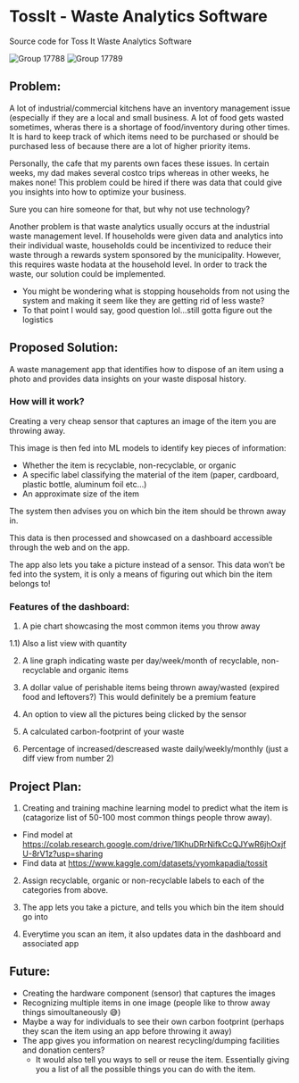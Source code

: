 # TossIt - Waste Analytics Software

Source code for Toss It Waste Analytics Software

![Group 17788](https://user-images.githubusercontent.com/67121244/204099403-e815ee2c-a6ba-45c4-b670-5f0dc16b91c6.png)
![Group 17789](https://user-images.githubusercontent.com/67121244/204099400-ab3abe46-c385-458b-90c2-37c0509627e3.png)

## Problem:

A lot of industrial/commercial kitchens have an inventory management issue (especially if they are a local and small business. A lot of food gets wasted sometimes, wheras there is a shortage of food/inventory during other times. It is hard to keep track of which items need to be purchased or should be purchased less of because there are a lot of higher priority items. 

Personally, the cafe that my parents own faces these issues. In certain weeks, my dad makes several costco trips whereas in other weeks, he makes none! This problem could be hired if there was data that could give you insights into how to optimize your business.

Sure you can hire someone for that, but why not use technology? 

Another problem is that waste analytics usually occurs at the industrial waste management level. If households were given data and analytics into their individual waste, households could be incentivized to reduce their waste through a rewards system sponsored by the municipality. However, this requires waste hodata at the household level. In order to track the waste, our solution could be implemented.

- You might be wondering what is stopping households from not using the system and making it seem like they are getting rid of less waste?
- To that point I would say, good question lol...still gotta figure out the logistics

## Proposed Solution:

A waste management app that identifies how to dispose of an item using a photo and provides data insights on your waste disposal history.

### How will it work?

Creating a very cheap sensor that captures an image of the item you are throwing away.

This image is then fed into ML models to identify key pieces of information:

- Whether the item is recyclable, non-recyclable, or organic
- A specific label classifying the material of the item (paper, cardboard, plastic bottle, aluminum foil etc...)
- An approximate size of the item

The system then advises you on which bin the item should be thrown away in.

This data is then processed and showcased on a dashboard accessible through the web and on the app. 

The app also lets you take a picture instead of a sensor. This data won’t be fed into the system, it is only a means of figuring out which bin the item belongs to! 

### Features of the dashboard:

1) A pie chart showcasing the most common items you throw away

1.1) Also a list view with quantity

2) A line graph indicating waste per day/week/month of recyclable, non-recyclable and organic items

3) A dollar value of perishable items being thrown away/wasted (expired food and leftovers?) This would definitely be a premium feature

4) An option to view all the pictures being clicked by the sensor

5) A calculated carbon-footprint of your waste

6) Percentage of increased/descreased waste daily/weekly/monthly (just a diff view from number 2)

## Project Plan:

1) Creating and training machine learning model to predict what the item is (catagorize list of 50-100 most common things people throw away). 
- Find model at https://colab.research.google.com/drive/1lKhuDRrNifkCcQJYwR6jhOxjfU-8rV1z?usp=sharing
- Find data at https://www.kaggle.com/datasets/vyomkapadia/tossit

2) Assign recyclable, organic or non-recyclable labels to each of the categories from above. 

3) The app lets you take a picture, and tells you which bin the item should go into

4) Everytime you scan an item, it also updates data in the dashboard and associated app

## Future:

- Creating the hardware component (sensor) that captures the images
- Recognizing multiple items in one image (people like to throw away things simoultaneously 😅)
- Maybe a way for individuals to see their own carbon footprint (perhaps they scan the item using an app before throwing it away)
- The app gives you information on nearest recycling/dumping facilities and donation centers?
    - It would also tell you ways to sell or reuse the item. Essentially giving you a list of all the possible things you can do with the item.
